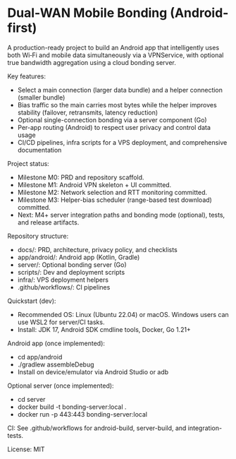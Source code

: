 # Dual-WAN Mobile Bonding (Android-first)

A production-ready project to build an Android app that intelligently uses both Wi‑Fi and mobile data simultaneously via a VPNService, with optional true bandwidth aggregation using a cloud bonding server.

Key features:
- Select a main connection (larger data bundle) and a helper connection (smaller bundle)
- Bias traffic so the main carries most bytes while the helper improves stability (failover, retransmits, latency reduction)
- Optional single-connection bonding via a server component (Go)
- Per-app routing (Android) to respect user privacy and control data usage
- CI/CD pipelines, infra scripts for a VPS deployment, and comprehensive documentation

Project status:
- Milestone M0: PRD and repository scaffold.
- Milestone M1: Android VPN skeleton + UI committed.
- Milestone M2: Network selection and RTT monitoring committed.
- Milestone M3: Helper-bias scheduler (range-based test download) committed.
- Next: M4+ server integration paths and bonding mode (optional), tests, and release artifacts.

Repository structure:
- docs/: PRD, architecture, privacy policy, and checklists
- app/android/: Android app (Kotlin, Gradle)
- server/: Optional bonding server (Go)
- scripts/: Dev and deployment scripts
- infra/: VPS deployment helpers
- .github/workflows/: CI pipelines

Quickstart (dev):
- Recommended OS: Linux (Ubuntu 22.04) or macOS. Windows users can use WSL2 for server/CI tasks.
- Install: JDK 17, Android SDK cmdline tools, Docker, Go 1.21+

Android app (once implemented):
- cd app/android
- ./gradlew assembleDebug
- Install on device/emulator via Android Studio or adb

Optional server (once implemented):
- cd server
- docker build -t bonding-server:local .
- docker run -p 443:443 bonding-server:local

CI: See .github/workflows for android-build, server-build, and integration-tests.

License: MIT

